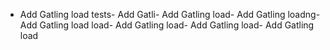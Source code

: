 - Add Gatling load tests- Add Gatli- Add Gatling load- Add Gatling loadng- Add Gatling load load- Add Gatling load- Add Gatling load- Add Gatling load